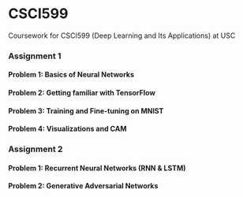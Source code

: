 # CSCI599
Coursework for CSCI599 (Deep Learning and Its Applications) at USC

### Assignment 1 
#### Problem 1: Basics of Neural Networks 
#### Problem 2: Getting familiar with TensorFlow 
#### Problem 3: Training and Fine-tuning on MNIST 
#### Problem 4: Visualizations and CAM 

### Assignment 2
#### Problem 1: Recurrent Neural Networks (RNN & LSTM)
#### Problem 2: Generative Adversarial Networks
